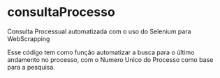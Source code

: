 # consultaProcesso
Consulta Processual automatizada com o uso do Selenium para WebScrapping

Esse código tem como função automatizar a busca para o último andamento no processo, com o Numero Unico do Processo como base para a pesquisa.
